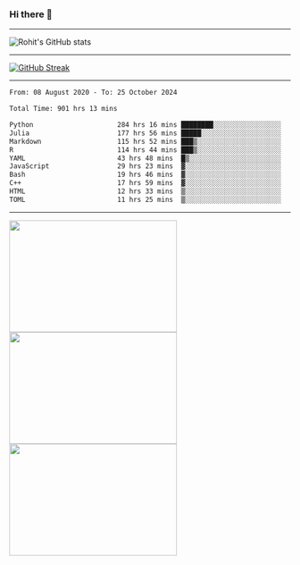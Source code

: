 ### Hi there 👋

<hr/>

![Rohit's GitHub stats](https://github-readme-stats.vercel.app/api?username=RohitRathore1&show_icons=true&theme=transparent)

<hr/>

[![GitHub Streak](http://github-readme-streak-stats.herokuapp.com?user=RohitRathore1&theme=dark&mode=weekly)](https://git.io/streak-stats)

<hr/>

<!--START_SECTION:waka-->

```txt
From: 08 August 2020 - To: 25 October 2024

Total Time: 901 hrs 13 mins

Python                     284 hrs 16 mins ████████░░░░░░░░░░░░░░░░░   31.54 %
Julia                      177 hrs 56 mins █████░░░░░░░░░░░░░░░░░░░░   19.74 %
Markdown                   115 hrs 52 mins ███▒░░░░░░░░░░░░░░░░░░░░░   12.86 %
R                          114 hrs 44 mins ███▒░░░░░░░░░░░░░░░░░░░░░   12.73 %
YAML                       43 hrs 48 mins  █▒░░░░░░░░░░░░░░░░░░░░░░░   04.86 %
JavaScript                 29 hrs 23 mins  ▓░░░░░░░░░░░░░░░░░░░░░░░░   03.26 %
Bash                       19 hrs 46 mins  ▓░░░░░░░░░░░░░░░░░░░░░░░░   02.19 %
C++                        17 hrs 59 mins  ▓░░░░░░░░░░░░░░░░░░░░░░░░   02.00 %
HTML                       12 hrs 33 mins  ▒░░░░░░░░░░░░░░░░░░░░░░░░   01.39 %
TOML                       11 hrs 25 mins  ▒░░░░░░░░░░░░░░░░░░░░░░░░   01.27 %
```

<!--END_SECTION:waka-->

<hr/>

<p>
  <img src="https://wakatime.com/share/@TeAmp0is0N/0205e68a-e5ed-48bf-b870-3c94c1fa77d3.svg" width="300" height="200">
  <img src="https://wakatime.com/share/@TeAmp0is0N/3935ee43-08a3-493e-8b95-60c1f9204b15.svg" width="300" height="200">
  <img src="https://wakatime.com/share/@TeAmp0is0N/8717aacc-7340-44e0-abb1-987dc9823fcd.svg" width="300" height="200">
</p>




